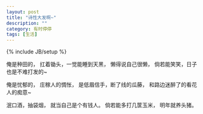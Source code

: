 ```yaml
---
layout: post
title: "诗性大发啊~"
description: ""
category: 有时停停
tags: [生活]
---
```

{% include JB/setup %}

俺是种田的，
扛着锄头，一觉能睡到天黑，
懒得说自己很懒，
倘若能笑笑，日子也是不难打发的~
 
俺是忧郁的，
庄稼人的惆怅，
是低眉信手，断了线的瓜藤，
和路边迷醉了的看花人的痴意~

泯口酒，抽袋烟，
就当自己是个有钱人。
倘若能多打几筐玉米，
明年就养头猪。